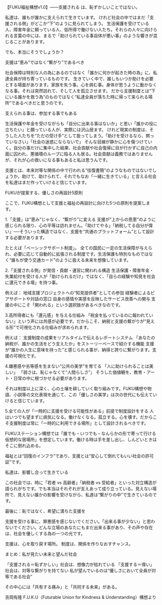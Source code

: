 【FUKU福祉構想v1.0】――支援される は、恥ずかしいことではない。

私達は、誰もが誰かに支えられて生きています。
けれど社会の中ではまだ「支援される側」がどこか“下”のように見られてしまう。
生活保護を受けている人、障害年金に頼っている人、低所得で働けない人たち。それらの人々に向けられる言葉の中には、まるで「助けられている事自体が悪い事」のような響きが混じることがあります。

でも、本当にそうでしょうか？

支援は“恵み”ではなく“繋がり”であるべき

社会保障は特別な人の為にあるのではなく「誰かに何かが起きた時の為」に、私達全員が持ち寄っているものです。
生きていく中で、誰しもいつか助けを必要とする場面があります。家族を失う事。心を病む事。身体が思うように動かなくなる事。それは突然訪れて、そして人を孤立させます。
だから支援制度とは“下にいる誰かを救う為”のものではなく“私達全員が落ちた時に帰って来られる場所”であるべきだと思うのです。

支えられる事は、参加する事でもある

生活保護や年金を受けながらも「自分に出来る事はないか」と思い「誰かの役に立ちたい」と願っている人が、実際には沢山居ます。
けれど現実の制度は、そうした人たちを“ただの受け手”として扱ってしまう。「助けを受けるなら、黙っていなさい」「社会の迷惑にならないで」
そんな目線が静かに心を傷つけていく。自分の事だけに集中した結果、社会貢献や社会復帰に目が行かずに自己の内面に囚われ、悪循環のループに陥る人も居る。社会貢献は義務ではありませんが、それが心の救いになる事もあると私は思うんです。

支援とは、本来対等な関係の中で行われる“往復書簡”のようなものではないでしょうか。助けて、助けられて、それでもなお「一緒に生きている」と言える社会を私達はまだ作っていけると信じています。

FUKUが提案する、優しさの再設計5原則

ここで、FUKU構想として支援と福祉の再設計に向けた5つの原則を提案します。

1.「支援」は“恵み”じゃなく、“繋がり”に変える
支援が“上からの恩恵”のように感じられる限り、心の平等は訪れません。「助けてやる」「納税してる自分が偉い」──そういった構造ではなく、支援を“共通のプラットフォーム”として設計する必要があります。

たとえば「ベーシックサポート制度」。
全ての国民に一定の生活保障が与えられ、必要に応じて自動的に拡張される制度です。生活保護も特別なものではなく“誰もが使う交通カード”のように扱える未来を想像しています。

2.「支援される側」が発信・貢献・運営に関われる構造
生活保護・障害年金・失業給付を受ける人が「助けられるだけ」ではなく、「自らの経験や知見を社会に還元できる場」を持つ事。

例えば：
地域支援プロジェクトへの“知見提供者”としての参加
経験者によるピアサポートや対話の窓口
自身の感情や実感を反映したサービス改善への関与
支援の中にこそ「関われる」という選択肢があるべきなのです。

3.高所得者にも「還元感」を与える仕組み
「税金を払っているのに報われていない」という声には共感が必要です。だからこそ、納税と支援の繋がりが“見える形”で可視化される仕組みが求められます。

例えば：
支援制度の成果をリアルタイムで伝えるレポートシステム
「あなたの納税が、誰かの生活をどう支えたか」をストーリーベースで紹介する機能
支援が“誰かの人生に意味を持った”と感じられる事が、納得と誇りに繋がります。支援の可視化です。

4.嫌悪感や劣等感を生まない“公共の美学”を育てる
「人に助けられることは美しい」
「弱さは、恥じゃなくて“人間らしさ”」
そうした価値観を、教育・アート・日常の中に根づかせる必要があります。

それは制度以上に深く、心の土壌を耕していく取り組みです。FUKU構想や物語、小説等の文化表現を通じて、この「優しさの美学」は次の世代にも伝えていけると信じています。

5.全ての人が「一時的に支援を受ける可能性がある」前提で制度設計をする
人はいつでも望まずに病気になる。働けなくなる。孤立する。心を壊す。だからこそ支援制度は常に「一時的に利用できる場所」として設計されるべきです。

FUKUステーション構想では「誰でも・いつでも・なんらかの形で寄って行ける仮想的な居場所」を想定しています。働ける時は手を差し出し、しんどいときはそこに倒れ込める。

福祉とは“回復のインフラ”であり、支援とは“安心して倒れてもいい社会の許可証”です。

私達は、影響し合って生きている

この社会では、時に「若者 vs 高齢者」「納税者 vs 受給者」といった対立構造が語られがちです。でも本当はそれぞれが支えあって成り立っている。見えない場所で、見えない誰かの影響を受けながら、私達は“繋がりの中”で生きているのです。

最後に：恥ではなく、希望に満ちた支援を

支援を受ける事に、罪悪感を感じないでください。「出来る事が少ない」と思わないでください。どんな立場のあなたにもまだ出来る事があり、その声や存在は、社会を優しくする為の一つの光です。

支援は、心を取り戻す場所。
制度は、関係を作りなおすチャンス。

まとめ：私が見たい未来と望んだ社会

「支援される＝恥ずかしい」社会は、想像力が枯れている
「支援する＝偉い」社会は、対等な繋がりを持てない
私が望んでいるのは“優しさにおいて全員が対等である社会”

その中心には「共有する痛み」と「共同する未来」がある。

吉岡有隆 F.U.K.U（Futurable Union for Kindness & Understanding）構想より
